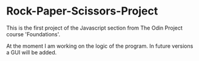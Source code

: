 # Rock-Paper-Scissors-Project
This is the first project of the Javascript section from The Odin Project course 'Foundations'.

At the moment I am working on the logic of the program. In future versions a GUI will be added.
